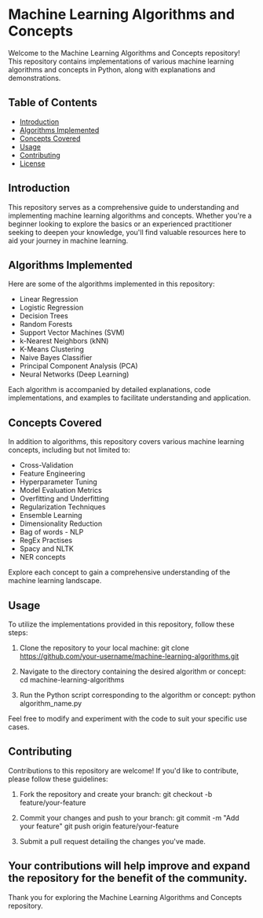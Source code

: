 # Machine Learning Algorithms and Concepts

Welcome to the Machine Learning Algorithms and Concepts repository! This repository contains implementations of various machine learning algorithms and concepts in Python, along with explanations and demonstrations.

## Table of Contents

- [Introduction](#introduction)
- [Algorithms Implemented](#algorithms-implemented)
- [Concepts Covered](#concepts-covered)
- [Usage](#usage)
- [Contributing](#contributing)
- [License](#license)

## Introduction

This repository serves as a comprehensive guide to understanding and implementing machine learning algorithms and concepts. Whether you're a beginner looking to explore the basics or an experienced practitioner seeking to deepen your knowledge, you'll find valuable resources here to aid your journey in machine learning.

## Algorithms Implemented

Here are some of the algorithms implemented in this repository:

- Linear Regression
- Logistic Regression
- Decision Trees
- Random Forests
- Support Vector Machines (SVM)
- k-Nearest Neighbors (kNN)
- K-Means Clustering
- Naive Bayes Classifier
- Principal Component Analysis (PCA)
- Neural Networks (Deep Learning)

Each algorithm is accompanied by detailed explanations, code implementations, and examples to facilitate understanding and application.

## Concepts Covered

In addition to algorithms, this repository covers various machine learning concepts, including but not limited to:

- Cross-Validation
- Feature Engineering
- Hyperparameter Tuning
- Model Evaluation Metrics
- Overfitting and Underfitting
- Regularization Techniques
- Ensemble Learning
- Dimensionality Reduction
- Bag of words - NLP
- RegEx Practises
- Spacy and NLTK
- NER concepts 

Explore each concept to gain a comprehensive understanding of the machine learning landscape.

## Usage

To utilize the implementations provided in this repository, follow these steps:

1. Clone the repository to your local machine:
git clone https://github.com/your-username/machine-learning-algorithms.git

2. Navigate to the directory containing the desired algorithm or concept:
cd machine-learning-algorithms

3. Run the Python script corresponding to the algorithm or concept:
python algorithm_name.py

Feel free to modify and experiment with the code to suit your specific use cases.

## Contributing

Contributions to this repository are welcome! If you'd like to contribute, please follow these guidelines:

1. Fork the repository and create your branch:
git checkout -b feature/your-feature


2. Commit your changes and push to your branch:
git commit -m "Add your feature"
git push origin feature/your-feature

3. Submit a pull request detailing the changes you've made.

Your contributions will help improve and expand the repository for the benefit of the community.
---

Thank you for exploring the Machine Learning Algorithms and Concepts repository.
